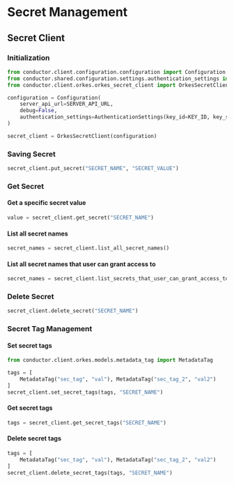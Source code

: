 # Secret Management

## Secret Client

### Initialization

```python
from conductor.client.configuration.configuration import Configuration
from conductor.shared.configuration.settings.authentication_settings import AuthenticationSettings
from conductor.client.orkes.orkes_secret_client import OrkesSecretClient

configuration = Configuration(
    server_api_url=SERVER_API_URL,
    debug=False,
    authentication_settings=AuthenticationSettings(key_id=KEY_ID, key_secret=KEY_SECRET)
)

secret_client = OrkesSecretClient(configuration)
```

### Saving Secret

```python
secret_client.put_secret("SECRET_NAME", "SECRET_VALUE")
```

### Get Secret

#### Get a specific secret value

```python
value = secret_client.get_secret("SECRET_NAME")
```

#### List all secret names

```python
secret_names = secret_client.list_all_secret_names()
```

#### List all secret names that user can grant access to

```python
secret_names = secret_client.list_secrets_that_user_can_grant_access_to()
```

### Delete Secret

```python
secret_client.delete_secret("SECRET_NAME")
```

### Secret Tag Management

#### Set secret tags

```python
from conductor.client.orkes.models.metadata_tag import MetadataTag

tags = [
    MetadataTag("sec_tag", "val"), MetadataTag("sec_tag_2", "val2")
]
secret_client.set_secret_tags(tags, "SECRET_NAME")
```

#### Get secret tags

```python
tags = secret_client.get_secret_tags("SECRET_NAME")
```

#### Delete secret tags

```python
tags = [
    MetadataTag("sec_tag", "val"), MetadataTag("sec_tag_2", "val2")
]
secret_client.delete_secret_tags(tags, "SECRET_NAME")
```
